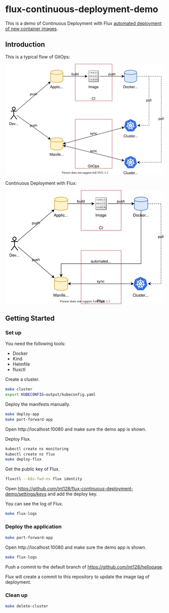 # flux-continuous-deployment-demo

This is a demo of Continuous Deployment with Flux [automated deployment of new container images](https://docs.fluxcd.io/en/stable/references/automated-image-update.html).

## Introduction

This is a typical flow of GitOps:

![gitops-basic-flow.svg](gitops-basic-flow.svg)

Continuous Deployment with Flux:

![gitops-continuous-deployment-flow.svg](gitops-continuous-deployment-flow.svg)

## Getting Started

### Set up

You need the following tools:

- Docker
- Kind
- Helmfile
- fluxctl

Create a cluster.

```sh
make cluster
export KUBECONFIG=output/kubeconfig.yaml
```

Deploy the manifests manually.

```sh
make deploy-app
make port-forward-app
```

Open http://localhost:10080 and make sure the demo app is shown.

Deploy Flux.

```sh
kubectl create ns monitoring
kubectl create ns flux
make deploy-flux
```

Get the public key of Flux.

```sh
fluxctl --k8s-fwd-ns flux identity
```

Open https://github.com/int128/flux-continuous-deployment-demo/settings/keys and add the deploy key.

You can see the log of Flux.

```sh
make flux-logs
```

### Deploy the application

```sh
make port-forward-app
```

Open http://localhost:10080 and make sure the demo app is shown.

```sh
make flux-logs
```

Push a commit to the default branch of https://github.com/int128/hellopage.

Flux will create a commit to this repository to update the image tag of deployment.

### Clean up

```sh
make delete-cluster
```
